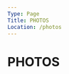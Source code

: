 ```yaml
---
Type: Page
Title: PHOTOS
Location: /photos
---
```


# PHOTOS

[<script src="https://some.pics/by/luxury-format.js?count=1&alt"></script>](https://luxury-format.some.pics)
